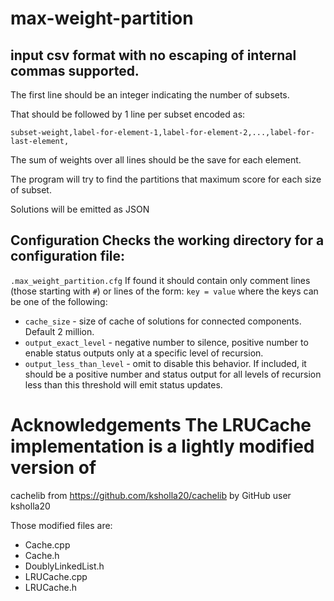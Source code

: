 # max-weight-partition

## input csv format with no escaping of internal commas supported.

The first line should be an integer indicating the number of subsets. 

That should be followed by 1 line per subset encoded as:

`subset-weight,label-for-element-1,label-for-element-2,...,label-for-last-element,`

The sum of weights over all lines should be the save for each element.

The program will try to find the partitions that maximum score for each size of
subset. 

Solutions will be emitted as JSON

## Configuration Checks the working directory for a configuration file:
   `.max_weight_partition.cfg` If found it should contain only comment lines
   (those starting with `#`) or lines of the form: `key = value` where the keys
   can be one of the following:

  * `cache_size` - size of cache of solutions for connected components. Default
    2 million. 
  * `output_exact_level` - negative number to silence, positive number to enable
    status outputs only at a specific level of recursion.
  * `output_less_than_level` - omit to disable this behavior. If included, it
    should be a positive number and status output for all levels of recursion
    less than this threshold will emit status updates.


# Acknowledgements The LRUCache implementation is a lightly modified version of
  cachelib from https://github.com/ksholla20/cachelib by GitHub user ksholla20

Those modified files are: 
  * Cache.cpp
  * Cache.h
  * DoublyLinkedList.h
  * LRUCache.cpp
  * LRUCache.h
